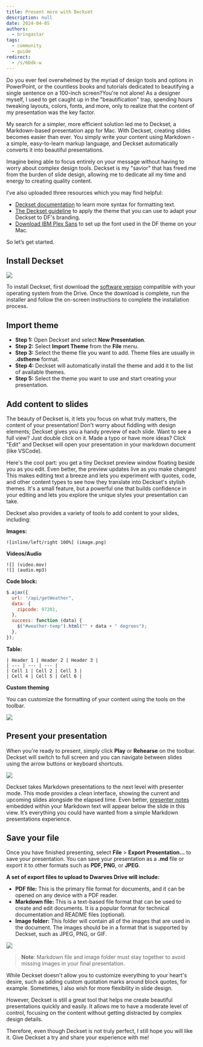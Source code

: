 ```yaml
---
title: Present more with Deckset
description: null
date: 2024-04-05
authors:
  - bringastar
tags:
  - community
  - guide
redirect:
  - /s/6Ddk-w
---
```


Do you ever feel overwhelmed by the myriad of design tools and options in PowerPoint, or the countless books and tutorials dedicated to beautifying a single sentence on a 100-inch screen?You're not alone! As a designer myself, I used to get caught up in the "beautification" trap, spending hours tweaking layouts, colors, fonts, and more, only to realize that the content of my presentation was the key factor.

My search for a simpler, more efficient solution led me to Deckset, a Markdown-based presentation app for Mac. With Deckset, creating slides becomes easier than ever. You simply write your content using Markdown - a simple, easy-to-learn markup language, and Deckset automatically converts it into beautiful presentations.

Imagine being able to focus entirely on your message without having to worry about complex design tools. Deckset is my "savior" that has freed me from the burden of slide design, allowing me to dedicate all my time and energy to creating quality content.

I’ve also uploaded three resources which you may find helpful:

- [Deckset documentation](https://docs.deckset.com/English.lproj/getting-started.html) to learn more syntax for formatting text.
- [The Deckset guideline](https://drive.google.com/drive/folders/1bakuk7-BRTaOlqVu5Jbk_QRbR42Ym2g6?usp=drive_link) to apply the theme that you can use to adapt your Deckset to DF's branding.
- [Download IBM Plex Sans](https://fonts.google.com/specimen/IBM+Plex+Sans) to set up the font used in the DF theme on your Mac.

So let’s get started.

## Install Deckset

![](assets/design-less-present-more-with-deckset._design-less-present-more-with-deckset_image5.webp)

To install Deckset, first download the [software version](https://drive.google.com/file/d/16aOzaQ6YxySsGEjCwVVDSVbt3dSYSdAT/view?usp=drive_link) compatible with your operating system from the Drive. Once the download is complete, run the installer and follow the on-screen instructions to complete the installation process.

## Import theme

- **Step 1:** Open Deckset and select **New Presentation**.
- **Step 2:** Select **Import Theme** from the **File** menu.
- **Step 3:** Select the theme file you want to add. Theme files are usually in **.dstheme** format.
- **Step 4:** Deckset will automatically install the theme and add it to the list of available themes.
- **Step 5:** Select the theme you want to use and start creating your presentation.

## Add content to slides

The beauty of Deckset is, it lets you focus on what truly matters, the content of your presentation! Don't worry about fiddling with design elements; Deckset gives you a handy preview of each slide. Want to see a full view? Just double click on it. Made a typo or have more ideas? Click "Edit" and Deckset will open your presentation in your markdown document (like VSCode).

Here's the cool part: you get a tiny Deckset preview window floating beside you as you edit. Even better, the preview updates live as you make changes! This makes editing text a breeze and lets you experiment with quotes, code, and other content types to see how they translate into Deckset's stylish themes. It's a small feature, but a powerful one that builds confidence in your editing and lets you explore the unique styles your presentation can take.

Deckset also provides a variety of tools to add content to your slides, including:

**Images:**

```plain-text
![inline/left/right 100%] (image.png)
```

**Videos/Audio**

```plain-text
![] (video.mov)
![] (audio.mp3)
```

**Code block:**

```javascript
$.ajax({
  url: "/api/getWeather",
  data: {
    zipcode: 97201,
  },
  success: function (data) {
    $("#weather-temp").html("" + data + " degrees");
  },
});
```

**Table:**

```plain-text
| Header 1 | Header 2 | Header 3 |
| --- | --- | --- |
| Cell 1 | Cell 2 | Cell 3 |
| Cell 4 | Cell 5 | Cell 6 |
```

**Custom theming**

You can customize the formatting of your content using the tools on the toolbar.

![](assets/design-less-present-more-with-deckset._design-less-present-more-with-deckset_image2.webp)

## Present your presentation

When you're ready to present, simply click **Play** or **Rehearse** on the toolbar. Deckset will switch to full screen and you can navigate between slides using the arrow buttons or keyboard shortcuts.

![](assets/design-less-present-more-with-deckset._design-less-present-more-with-deckset_image3.webp)

Deckset takes Markdown presentations to the next level with presenter mode. This mode provides a clean interface, showing the current and upcoming slides alongside the elapsed time. Even better, [presenter notes](https://docs.deckset.com/English.lproj/Presenting/presenter-notes.html) embedded within your Markdown text will appear below the slide in this view. It’s everything you could have wanted from a simple Markdown presentations experience.

## Save your file

Once you have finished presenting, select **File** > **Export Presentation...** to save your presentation. You can save your presentation as a **.md** file or export it to other formats such as **PDF, PNG**, or **JPEG**.

**A set of export files to upload to Dwarves Drive will include:**

- **PDF file:** This is the primary file format for documents, and it can be opened on any device with a PDF reader.
- **Markdown file:** This is a text-based file format that can be used to create and edit documents. It is a popular format for technical documentation and README files (optional).
- **Image folder:** This folder will contain all of the images that are used in the document. The images should be in a format that is supported by Deckset, such as JPEG, PNG, or GIF.

![](assets/design-less-present-more-with-deckset._design-less-present-more-with-deckset_image4.webp)

> **Note**: Markdown file and image folder must stay together to avoid missing images in your final presentation.

While Deckset doesn't allow you to customize everything to your heart's desire, such as adding custom quotation marks around block quotes, for example. Sometimes, I also wish for more flexibility in slide design.

However, Deckset is still a great tool that helps me create beautiful presentations quickly and easily. It allows me to have a moderate level of control, focusing on the content without getting distracted by complex design details.

Therefore, even though Deckset is not truly perfect, I still hope you will like it. Give Deckset a try and share your experience with me!
